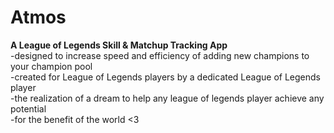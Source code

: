 # Atmos
__A League of Legends Skill & Matchup Tracking App__  
-designed to increase speed and efficiency of adding new champions to your champion pool  
-created for League of Legends players by a dedicated League of Legends player  
-the realization of a dream to help any league of legends player achieve any potential  
-for the benefit of the world <3  
